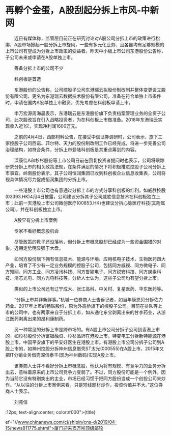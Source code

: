 # 再孵个金蛋，A股刮起分拆上市风-中新网

　　近日有媒体称，监管层目前正在研究讨论对A股公司分拆上市的政策进行松绑，A股市场掀起一股分拆上市旋风，一些有多元化业务、且各自均有足够规模的上市公司有望成为分拆上市政策的受益者。昨天中小板上市公司东港股份公告称，子公司未来或申请在A股单独上市。

　　筹备分拆上市的公司不少

　　科创板是首选

　　东港股份的公告称，公司控股子公司东港瑞云拟股份制改制并整体变更设立股份有限公司，更名为东港瑞云数据技术股份有限公司，准备在符合单独上市条件时，申请在国内A股单独上市融资，优先考虑在科创板申请上市。

　　申万宏源周海晨表示，东港瑞云是东港股份旗下负责档案管理业务的全资子公司，此次股改旨在引入战略投资者，为在科创板上市做准备。2018年东港瑞云实现收入近1亿，实现净利润1600万元。

　　之前的4月4日，西部材料公告，在接受中信证券调研时，公司表示，旗下三家控股子公司西诺、菲尔特、天力的股份制改制工作已经完成，将进一步完善公司治理结构，如符合条件，分拆上市登陆科创板是其重点筹划的内容。

　　深康佳A和杉杉股份等上市公司日前在回复投资者提问时也表示，公司将跟踪研究分拆上市的相关政策法规，在条件满足的情况下将积极推进控股子公司分拆上市事宜。岭南股份表示，其子公司恒润集团已收到科创板企业信息收集表，公司将视具体情况尽力促成恒润集团的分拆上市。

　　一些港股上市公司也有意通过分拆上市的方式分享科创板的红利。如威胜控股(03393.HK)4月4日披露，公司建议分拆其子公司威胜信息技术在科创板独立上市；此前一天港股上市公司微创医疗(00853.HK)也建议分拆心脉医疗科技(其附属公司)，并在科创板独立上市。

　　A股早有分拆上市案例

　　专家不看好概念股机会

　　尽管政策的靴子还没落地，但分拆上市概念股却已经成为一些资金围猎的对象，近期走势明显强于大盘。

　　如同方股份旗下拥有信息技术、能源与环境、应用核电子技术、生物医药四大产业，培育了不少有一定业务规模的控股子公司，包括同方威视、同方微电子、同方知网、同方工业、同方凌讯科技、同方鲁颖电子、同方锐安科技、同方炭素科技、清芯光电、同方光电科技等。分析人士认为，这些子公司均有望分拆上市。

　　类似的上市公司还有辽宁成大、张江高科、中关村、复星医药、华东医药等。

　　“分拆上市并非新鲜事。”杭城一位券商人士告诉记者，如当年康恩贝分拆佐力药业。2017年上市的畅联股份，原为外高桥旗下的控股子公司。目前在排队等上市的公司中，也有两家来自于分拆上市，如从通化东宝剥离出来的甘李药业，从浙江医药剥离出来的昂利康制药。

　　另一种常见的分拆上市是跨市场的。有A股上市公司分拆子公司到香港上市的，如杉杉股份分拆富银融资、杉杉品牌在港股上市，特变电工分拆新特能源在港股上市，中国平安旗下的平安好医生在港股上市。有港股上市公司分拆子公司到A股上市的，如神州控股分拆神州信息借壳ST太光(000555)在A股上市，2015年又把IT分销业务借壳深信泰丰(现为神州数码)实现A股上市。

　　该券商人士并不看好分拆上市概念股，他认为将有规模、有竞争力的业务分拆出去，意味着原来的上市公司竞争力变弱了。不过，同方股份可能是一个例外，因为当前它没有特别突出的主业，市场已经习惯于把同方股份当成一个创投公司来炒作。“从以往的分拆上市案例来看，只是短线题材炒作，投资价值并不大。”这位券商人士表示。

　　刘芫信

:12px; text-align:center; color:#000">{title}

ef="//www.chinanews.com/cj/shipin/cns-d/2019/04-15/news811775.shtml">厦门迎来15万吨顶级邮轮
